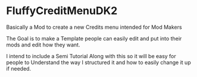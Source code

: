 # FluffyCreditMenuDK2
Basically a Mod to create a new Credits menu intended for Mod Makers

The Goal is to make a Template people can easily edit and put into their mods and edit how they want.

I intend to include a Semi Tutorial Along with this so it will be easy for people to Understand the way I structured it and how to easily change it up if needed.